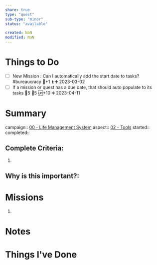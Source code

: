 ```yaml
---
share: true
type: "quest"
sub-type: "minor"
status: "available"

created: NaN 
modified: NaN
---
```

 
 
# Things to Do
- [ ] New Mission : Can I automatically add the start date to tasks? #bureaucracy 🥄+1 ⏫ ➕ 2023-03-02
- [ ] If a mission or quest has a due date, that should auto populate to its tasks 🍅5 🥄5 🆙+10 ➕ 2023-04-11
# Summary
campaign:: [00 - Life Management System](../00%20-%20Life%20Management%20System.md)
aspect:: [02 - Tools](./02%20-%20Tools.md)
started:: 
completed::

## Complete Criteria:
1. 

## Why is this important?:

# Missions
1. 

# Notes

# Things I've Done